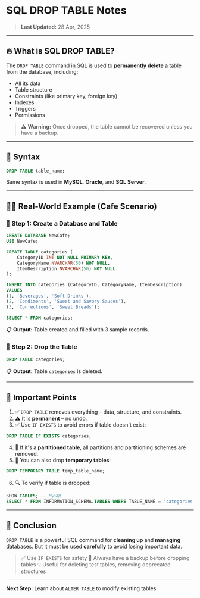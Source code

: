 # SQL DROP TABLE Notes

> **Last Updated:** 28 Apr, 2025

---

## 🔥 What is SQL DROP TABLE?

The `DROP TABLE` command in SQL is used to **permanently delete** a table from the database, including:

* All its data
* Table structure
* Constraints (like primary key, foreign key)
* Indexes
* Triggers
* Permissions

> ⚠️ **Warning:** Once dropped, the table cannot be recovered unless you have a backup.

---

## 🧾 Syntax

```sql
DROP TABLE table_name;
```

Same syntax is used in **MySQL**, **Oracle**, and **SQL Server**.

---

## 👨‍🍳 Real-World Example (Cafe Scenario)

### 🥇 Step 1: Create a Database and Table

```sql
CREATE DATABASE NewCafe;
USE NewCafe;

CREATE TABLE categories (
    CategoryID INT NOT NULL PRIMARY KEY,
    CategoryName NVARCHAR(50) NOT NULL,
    ItemDescription NVARCHAR(50) NOT NULL
);

INSERT INTO categories (CategoryID, CategoryName, ItemDescription)
VALUES
(1, 'Beverages', 'Soft Drinks'),
(2, 'Condiments', 'Sweet and Savory Sauces'),
(3, 'Confections', 'Sweet Breads');

SELECT * FROM categories;
```

📋 **Output:** Table created and filled with 3 sample records.

### 🥈 Step 2: Drop the Table

```sql
DROP TABLE categories;
```

📋 **Output:** Table `categories` is deleted.

---

## 📌 Important Points

1. ✅ `DROP TABLE` removes everything – data, structure, and constraints.
2. ⚠️ It is **permanent** – no undo.
3. ✅ Use `IF EXISTS` to avoid errors if table doesn't exist:

```sql
DROP TABLE IF EXISTS categories;
```

4. 🔀 If it's a **partitioned table**, all partitions and partitioning schemes are removed.
5. 🧪 You can also drop **temporary tables**:

```sql
DROP TEMPORARY TABLE temp_table_name;
```

6. 🔍 To verify if table is dropped:

```sql
SHOW TABLES; -- MySQL
SELECT * FROM INFORMATION_SCHEMA.TABLES WHERE TABLE_NAME = 'categories'; -- SQL Server/PostgreSQL
```

---

## 🧠 Conclusion

`DROP TABLE` is a powerful SQL command for **cleaning up** and **managing** databases. But it must be used **carefully** to avoid losing important data.

> ✅ Use `IF EXISTS` for safety
> 🔁 Always have a backup before dropping tables
> 💡 Useful for deleting test tables, removing deprecated structures

---

**Next Step:** Learn about `ALTER TABLE` to modify existing tables.
